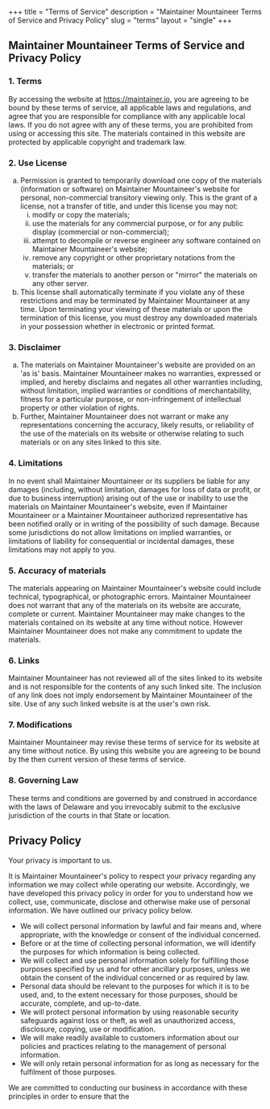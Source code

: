 +++
title = "Terms of Service"
description = "Maintainer Mountaineer Terms of Service and Privacy Policy"
slug = "terms"
layout = "single"
+++

<h2>Maintainer Mountaineer Terms of Service and Privacy Policy</h2>

<h3>1. Terms</h3>

<p>By accessing the website at <a href="https://maintainer.io">https://maintainer.io</a>, you are agreeing to be bound by these terms of service, all applicable laws and regulations, and agree that you are responsible for compliance with any applicable local laws. If you do not agree with any of these terms, you are prohibited from using or accessing this site. The materials contained in this website are protected by applicable copyright and trademark law.</p>

<h3>2. Use License</h3>

<ol type="a">
<li>
Permission is granted to temporarily download one copy of the materials (information or software) on Maintainer Mountaineer's website for personal, non-commercial transitory viewing only. This is the grant of a license, not a transfer of title, and under this license you may not:

<ol type="i">
  <li>modify or copy the materials;</li>
  <li>use the materials for any commercial purpose, or for any public display (commercial or non-commercial);</li>
  <li>attempt to decompile or reverse engineer any software contained on Maintainer Mountaineer's website;</li>
  <li>remove any copyright or other proprietary notations from the materials; or</li>
  <li>transfer the materials to another person or "mirror" the materials on any other server.</li>
</ol>
</li>
<li>This license shall automatically terminate if you violate any of these restrictions and may be terminated by Maintainer Mountaineer at any time. Upon terminating your viewing of these materials or upon the termination of this license, you must destroy any downloaded materials in your possession whether in electronic or printed format.</li>
</ol>

<h3>3. Disclaimer</h3>

<ol type="a">
<li>The materials on Maintainer Mountaineer's website are provided on an 'as is' basis. Maintainer Mountaineer makes no warranties, expressed or implied, and hereby disclaims and negates all other warranties including, without limitation, implied warranties or conditions of merchantability, fitness for a particular purpose, or non-infringement of intellectual property or other violation of rights.</li>
<li>Further, Maintainer Mountaineer does not warrant or make any representations concerning the accuracy, likely results, or reliability of the use of the materials on its website or otherwise relating to such materials or on any sites linked to this site.</li>
</ol>

<h3>4. Limitations</h3>

<p>In no event shall Maintainer Mountaineer or its suppliers be liable for any damages (including, without limitation, damages for loss of data or profit, or due to business interruption) arising out of the use or inability to use the materials on Maintainer Mountaineer's website, even if Maintainer Mountaineer or a Maintainer Mountaineer authorized representative has been notified orally or in writing of the possibility of such damage. Because some jurisdictions do not allow limitations on implied warranties, or limitations of liability for consequential or incidental damages, these limitations may not apply to you.</p>

<h3>5. Accuracy of materials</h3>

<p>The materials appearing on Maintainer Mountaineer's website could include technical, typographical, or photographic errors. Maintainer Mountaineer does not warrant that any of the materials on its website are accurate, complete or current. Maintainer Mountaineer may make changes to the materials contained on its website at any time without notice. However Maintainer Mountaineer does not make any commitment to update the materials.</p>

<h3>6. Links</h3>

<p>Maintainer Mountaineer has not reviewed all of the sites linked to its website and is not responsible for the contents of any such linked site. The inclusion of any link does not imply endorsement by Maintainer Mountaineer of the site. Use of any such linked website is at the user's own risk.</p>

<h3>7. Modifications</h3>

<p>Maintainer Mountaineer may revise these terms of service for its website at any time without notice. By using this website you are agreeing to be bound by the then current version of these terms of service.</p>

<h3>8. Governing Law</h3>

<p>These terms and conditions are governed by and construed in accordance with the laws of Delaware and you irrevocably submit to the exclusive jurisdiction of the courts in that State or location.</p>

<h2>Privacy Policy</h2>

<p>Your privacy is important to us.</p>

<p>It is Maintainer Mountaineer's policy to respect your privacy regarding any information we may collect while operating our website. Accordingly, we have developed this privacy policy in order for you to understand how we collect, use, communicate, disclose and otherwise make use of personal information. We have outlined our privacy policy below.</p>

<ul>
<li>We will collect personal information by lawful and fair means and, where appropriate, with the knowledge or consent of the individual concerned.</li>
<li>Before or at the time of collecting personal information, we will identify the purposes for which information is being collected.</li>
<li>We will collect and use personal information solely for fulfilling those purposes specified by us and for other ancillary purposes, unless we obtain the consent of the individual concerned or as required by law.</li>
<li>Personal data should be relevant to the purposes for which it is to be used, and, to the extent necessary for those purposes, should be accurate, complete, and up-to-date.</li>
<li>We will protect personal information by using reasonable security safeguards against loss or theft, as well as unauthorized access, disclosure, copying, use or modification.</li>
<li>We will make readily available to customers information about our policies and practices relating to the management of personal information.</li>
<li>We will only retain personal information for as long as necessary for the fulfilment of those purposes.</li>
</ul>

<p>We are committed to conducting our business in accordance with these principles in order to ensure that the
